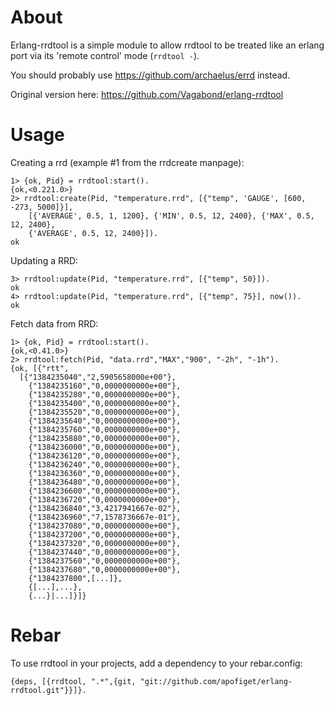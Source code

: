 About
=====

Erlang-rrdtool is a simple module to allow rrdtool to be treated like an erlang
port via its 'remote control' mode (`rrdtool -`).

You should probably use https://github.com/archaelus/errd instead.

Original version here:
https://github.com/Vagabond/erlang-rrdtool

Usage
=====

Creating a rrd (example #1 from the rrdcreate manpage):

    1> {ok, Pid} = rrdtool:start().
    {ok,<0.221.0>}
    2> rrdtool:create(Pid, "temperature.rrd", [{"temp", 'GAUGE', [600, -273, 5000]}],
        [{'AVERAGE', 0.5, 1, 1200}, {'MIN', 0.5, 12, 2400}, {'MAX', 0.5, 12, 2400},
        {'AVERAGE', 0.5, 12, 2400}]).
    ok

Updating a RRD:

    3> rrdtool:update(Pid, "temperature.rrd", [{"temp", 50}]).
    ok
    4> rrdtool:update(Pid, "temperature.rrd", [{"temp", 75}], now()).
    ok

Fetch data from RRD:

    1> {ok, Pid} = rrdtool:start().
    {ok,<0.41.0>}
    2> rrdtool:fetch(Pid, "data.rrd","MAX","900", "-2h", "-1h").
    {ok, [{"rtt",
      [{"1384235040","2,5905658000e+00"},
        {"1384235160","0,0000000000e+00"},
        {"1384235280","0,0000000000e+00"},
        {"1384235400","0,0000000000e+00"},
        {"1384235520","0,0000000000e+00"},
        {"1384235640","0,0000000000e+00"},
        {"1384235760","0,0000000000e+00"},
        {"1384235880","0,0000000000e+00"},
        {"1384236000","0,0000000000e+00"},
        {"1384236120","0,0000000000e+00"},
        {"1384236240","0,0000000000e+00"},
        {"1384236360","0,0000000000e+00"},
        {"1384236480","0,0000000000e+00"},
        {"1384236600","0,0000000000e+00"},
        {"1384236720","0,0000000000e+00"},
        {"1384236840","3,4217941667e-02"},
        {"1384236960","7,1578736667e-01"},
        {"1384237080","0,0000000000e+00"},
        {"1384237200","0,0000000000e+00"},
        {"1384237320","0,0000000000e+00"},
        {"1384237440","0,0000000000e+00"},
        {"1384237560","0,0000000000e+00"},
        {"1384237680","0,0000000000e+00"},
        {"1384237800",[...]},
        {[...],...},
        {...}|...]}]}


Rebar
=====

To use rrdtool in your projects, add a dependency to your rebar.config:

    {deps, [{rrdtool, ".*",{git, "git://github.com/apofiget/erlang-rrdtool.git"}}]}.
